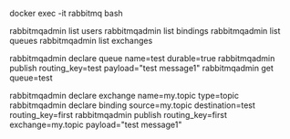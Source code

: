 docker exec -it rabbitmq bash

rabbitmqadmin list users
rabbitmqadmin list bindings
rabbitmqadmin list queues
rabbitmqadmin list exchanges

rabbitmqadmin declare queue name=test durable=true
rabbitmqadmin publish routing_key=test payload="test message1"
rabbitmqadmin get queue=test

rabbitmqadmin declare exchange name=my.topic type=topic
rabbitmqadmin declare binding source=my.topic destination=test routing_key=first
rabbitmqadmin publish routing_key=first exchange=my.topic payload="test message1"

